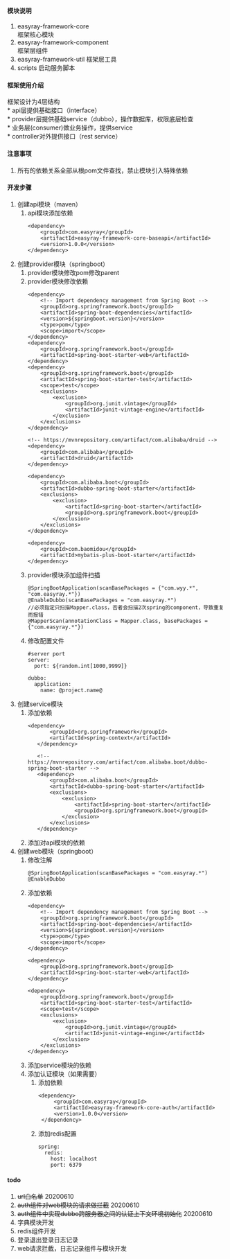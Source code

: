 #### 模块说明
1. easyray-framework-core  
    框架核心模块
1. easyray-framework-component  
    框架层组件
1. easyray-framework-util 
    框架层工具
1. scripts
    启动服务脚本
#### 框架使用介绍
框架设计为4层结构  
    * api层提供基础接口（interface）  
    * provider层提供基础service（dubbo），操作数据库，权限底层检查  
    * 业务层(consumer)做业务操作，提供service  
    * controller对外提供接口（rest service）  
#### 注意事项
1. 所有的依赖关系全部从根pom文件查找，禁止模块引入特殊依赖
#### 开发步骤
1. 创建api模块（maven）
    1. api模块添加依赖
        ```
        <dependency>
            <groupId>com.easyray</groupId>
            <artifactId>easyray-framework-core-baseapi</artifactId>
            <version>1.0.0</version>
        </dependency>
        ```
1. 创建provider模块（springboot）
    1. provider模块修改pom修改parent
    1. provider模块修改依赖
        ```
        <dependency>
            <!-- Import dependency management from Spring Boot -->
            <groupId>org.springframework.boot</groupId>
            <artifactId>spring-boot-dependencies</artifactId>
            <version>${springboot.version}</version>
            <type>pom</type>
            <scope>import</scope>
        </dependency>
        <dependency>
            <groupId>org.springframework.boot</groupId>
            <artifactId>spring-boot-starter-web</artifactId>
        </dependency>
        <dependency>
            <groupId>org.springframework.boot</groupId>
            <artifactId>spring-boot-starter-test</artifactId>
            <scope>test</scope>
            <exclusions>
                <exclusion>
                    <groupId>org.junit.vintage</groupId>
                    <artifactId>junit-vintage-engine</artifactId>
                </exclusion>
            </exclusions>
        </dependency>
    
        <!-- https://mvnrepository.com/artifact/com.alibaba/druid -->
        <dependency>
            <groupId>com.alibaba</groupId>
            <artifactId>druid</artifactId>
        </dependency>
    
        <dependency>
            <groupId>com.alibaba.boot</groupId>
            <artifactId>dubbo-spring-boot-starter</artifactId>
            <exclusions>
                <exclusion>
                    <artifactId>spring-boot-starter</artifactId>
                    <groupId>org.springframework.boot</groupId>
                </exclusion>
            </exclusions>
        </dependency>
    
        <dependency>
            <groupId>com.baomidou</groupId>
            <artifactId>mybatis-plus-boot-starter</artifactId>
        </dependency>
        ```   
    1. provider模块添加组件扫描
        ```
        @SpringBootApplication(scanBasePackages = {"com.wyy.*", "com.easyray.*"})
        @EnableDubbo(scanBasePackages = "com.easyray.*")
        //必须指定只扫描Mapper.class，否者会扫描2次spring的component，导致重复而报错
        @MapperScan(annotationClass = Mapper.class, basePackages = {"com.easyray.*"})
        ```    
    1. 修改配置文件
       ```
       #server port
       server:
         port: ${random.int[1000,9999]}
       
       dubbo:
         application:
           name: @project.name@
       ```
1. 创建service模块
    1. 添加依赖
        ```
       <dependency>
               <groupId>org.springframework</groupId>
               <artifactId>spring-context</artifactId>
           </dependency>
   
           <!-- https://mvnrepository.com/artifact/com.alibaba.boot/dubbo-spring-boot-starter -->
           <dependency>
               <groupId>com.alibaba.boot</groupId>
               <artifactId>dubbo-spring-boot-starter</artifactId>
               <exclusions>
                   <exclusion>
                       <artifactId>spring-boot-starter</artifactId>
                       <groupId>org.springframework.boot</groupId>
                   </exclusion>
               </exclusions>
           </dependency>
       ```  
    1. 添加对api模块的依赖
1. 创建web模块（springboot）
    1. 修改注解
        ```
       @SpringBootApplication(scanBasePackages = "com.easyray.*")
       @EnableDubbo
       ```
    1. 添加依赖
        ```
       <dependency>
            <!-- Import dependency management from Spring Boot -->
            <groupId>org.springframework.boot</groupId>
            <artifactId>spring-boot-dependencies</artifactId>
            <version>${springboot.version}</version>
            <type>pom</type>
            <scope>import</scope>
        </dependency>
   
        <dependency>
            <groupId>org.springframework.boot</groupId>
            <artifactId>spring-boot-starter-web</artifactId>
        </dependency>
   
        <dependency>
            <groupId>org.springframework.boot</groupId>
            <artifactId>spring-boot-starter-test</artifactId>
            <scope>test</scope>
            <exclusions>
                <exclusion>
                    <groupId>org.junit.vintage</groupId>
                    <artifactId>junit-vintage-engine</artifactId>
                </exclusion>
            </exclusions>
        </dependency>
       ```   
    1. 添加service模块的依赖  
    1. 添加认证模块（如果需要）
        1. 添加依赖
           ```
           <dependency>
                <groupId>com.easyray</groupId>
                <artifactId>easyray-framework-core-auth</artifactId>
                <version>1.0.0</version>
            </dependency>
           ```    
        1. 添加redis配置
           ```
           spring:
             redis:
               host: localhost
               port: 6379
           ```
#### todo
1. ~~url白名单~~ 20200610       
1. ~~auth组件对web模块的请求做拦截~~ 20200610  
1. ~~auth组件中实现dubbo跨服务器之间的认证上下文环境初始化~~ 20200610
1. 字典模块开发
1. redis组件开发
1. 登录退出登录日志记录
1. web请求拦截，日志记录组件与模块开发                
